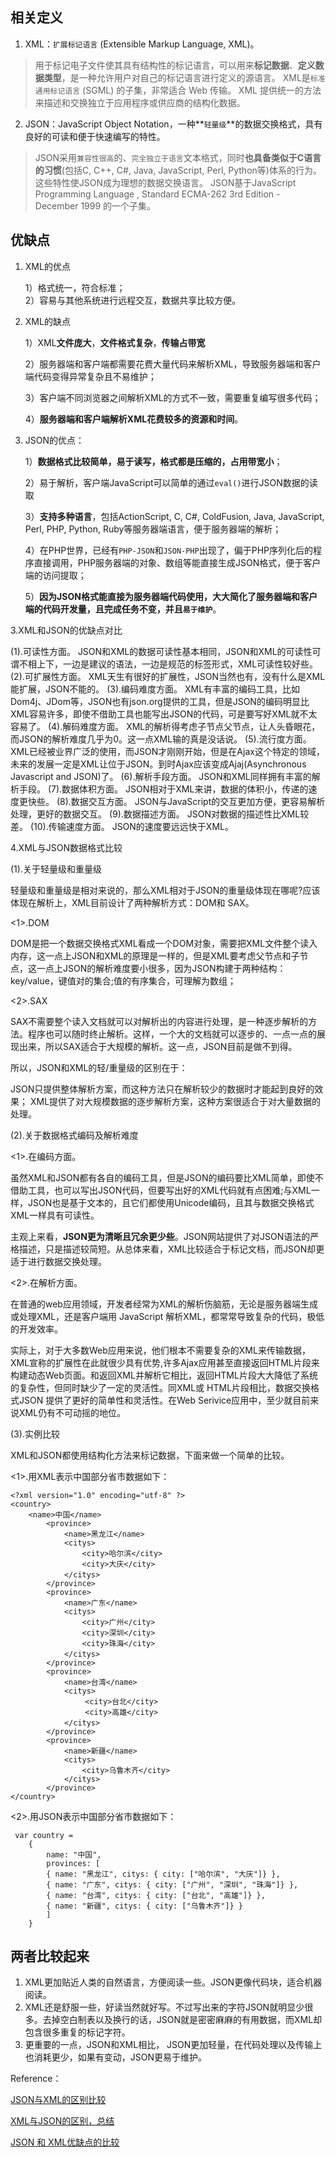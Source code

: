 
相关定义
----
1. XML：`扩展标记语言` (Extensible Markup Language, XML)。
>    用于标记电子文件使其具有结构性的标记语言，可以用来**标记数据**、**定义数据类型**，是一种允许用户对自己的标记语言进行定义的源语言。
>    XML是`标准通用标记语言` (SGML) 的子集，非常适合 Web 传输。
>    XML 提供统一的方法来描述和交换独立于应用程序或供应商的结构化数据。
   
2. JSON：JavaScript Object Notation，一种**`轻量级`**的数据交换格式，具有良好的可读和便于快速编写的特性。
> JSON采用`兼容性很高`的、`完全独立于语言`文本格式，同时**也具备类似于C语言的习惯**(包括C, C++, C#, Java, JavaScript, Perl, Python等)体系的行为。这些特性使JSON成为理想的数据交换语言。
> JSON基于JavaScript Programming Language , Standard ECMA-262 3rd Edition - December 1999 的一个子集。

优缺点
----
1. XML的优点

	1）格式统一，符合标准；	
	2）容易与其他系统进行远程交互，数据共享比较方便。
2. XML的缺点				

	1）XML**文件庞大**，**文件格式复杂**，**传输占带宽**
		
	2）服务器端和客户端都需要花费大量代码来解析XML，导致服务器端和客户端代码变得异常复杂且不易维护；
	
	3）客户端不同浏览器之间解析XML的方式不一致，需要重复编写很多代码；
	
	4）**服务器端和客户端解析XML花费较多的资源和时间**。
	
3. JSON的优点：

	1）**数据格式比较简单，易于读写，格式都是压缩的，占用带宽小**；
	
	2）易于解析，客户端JavaScript可以简单的通过`eval()`进行JSON数据的读取

	3）**支持多种语言**，包括ActionScript, C, C#, ColdFusion, Java, JavaScript, Perl, PHP, Python, Ruby等服务器端语言，便于服务器端的解析；
	
	4）在PHP世界，已经有`PHP-JSON`和`JSON-PHP`出现了，偏于PHP序列化后的程序直接调用，PHP服务器端的对象、数组等能直接生成JSON格式，便于客户端的访问提取；

	5）**因为JSON格式能直接为服务器端代码使用，大大简化了服务器端和客户端的代码开发量，且完成任务不变，并且`易于维护`**。	

3.XML和JSON的优缺点对比

(1).可读性方面。
JSON和XML的数据可读性基本相同，JSON和XML的可读性可谓不相上下，一边是建议的语法，一边是规范的标签形式，XML可读性较好些。
(2).可扩展性方面。
XML天生有很好的扩展性，JSON当然也有，没有什么是XML能扩展，JSON不能的。
(3).编码难度方面。
XML有丰富的编码工具，比如Dom4j、JDom等，JSON也有json.org提供的工具，但是JSON的编码明显比XML容易许多，即使不借助工具也能写出JSON的代码，可是要写好XML就不太容易了。
(4).解码难度方面。
XML的解析得考虑子节点父节点，让人头昏眼花，而JSON的解析难度几乎为0。这一点XML输的真是没话说。
(5).流行度方面。
XML已经被业界广泛的使用，而JSON才刚刚开始，但是在Ajax这个特定的领域，未来的发展一定是XML让位于JSON。到时Ajax应该变成Ajaj(Asynchronous Javascript and JSON)了。
(6).解析手段方面。
JSON和XML同样拥有丰富的解析手段。
(7).数据体积方面。
JSON相对于XML来讲，数据的体积小，传递的速度更快些。
(8).数据交互方面。
JSON与JavaScript的交互更加方便，更容易解析处理，更好的数据交互。
(9).数据描述方面。
JSON对数据的描述性比XML较差。
(10).传输速度方面。
JSON的速度要远远快于XML。

4.XML与JSON数据格式比较

(1).关于轻量级和重量级

轻量级和重量级是相对来说的，那么XML相对于JSON的重量级体现在哪呢?应该体现在解析上，XML目前设计了两种解析方式：DOM和 SAX。

<1>.DOM

DOM是把一个数据交换格式XML看成一个DOM对象，需要把XML文件整个读入内存，这一点上JSON和XML的原理是一样的，但是XML要考虑父节点和子节点，这一点上JSON的解析难度要小很多，因为JSON构建于两种结构：key/value，键值对的集合;值的有序集合，可理解为数组；

<2>.SAX

SAX不需要整个读入文档就可以对解析出的内容进行处理，是一种逐步解析的方法。程序也可以随时终止解析。这样，一个大的文档就可以逐步的、一点一点的展现出来，所以SAX适合于大规模的解析。这一点，JSON目前是做不到得。

所以，JSON和XML的轻/重量级的区别在于：

JSON只提供整体解析方案，而这种方法只在解析较少的数据时才能起到良好的效果；
XML提供了对大规模数据的逐步解析方案，这种方案很适合于对大量数据的处理。

(2).关于数据格式编码及解析难度

<1>.在编码方面。

虽然XML和JSON都有各自的编码工具，但是JSON的编码要比XML简单，即使不借助工具，也可以写出JSON代码，但要写出好的XML代码就有点困难;与XML一样，JSON也是基于文本的，且它们都使用Unicode编码，且其与数据交换格式XML一样具有可读性。

主观上来看，**JSON更为清晰且冗余更少些**。JSON网站提供了对JSON语法的严格描述，只是描述较简短。从总体来看，XML比较适合于标记文档，而JSON却更适于进行数据交换处理。

<2>.在解析方面。

在普通的web应用领域，开发者经常为XML的解析伤脑筋，无论是服务器端生成或处理XML，还是客户端用 JavaScript 解析XML，都常常导致复杂的代码，极低的开发效率。

实际上，对于大多数Web应用来说，他们根本不需要复杂的XML来传输数据，XML宣称的扩展性在此就很少具有优势,许多Ajax应用甚至直接返回HTML片段来构建动态Web页面。和返回XML并解析它相比，返回HTML片段大大降低了系统的复杂性，但同时缺少了一定的灵活性。同XML或 HTML片段相比，数据交换格式JSON 提供了更好的简单性和灵活性。在Web Serivice应用中，至少就目前来说XML仍有不可动摇的地位。

(3).实例比较

XML和JSON都使用结构化方法来标记数据，下面来做一个简单的比较。

<1>.用XML表示中国部分省市数据如下：


	<?xml version="1.0" encoding="utf-8" ?>
	<country>
  		<name>中国</name>
  			<province>
    			<name>黑龙江</name>
    			<citys>
      				<city>哈尔滨</city>
      				<city>大庆</city>
    			</citys>  　　
  			</province>
  			<province>
    			<name>广东</name>
    			<citys>
      				<city>广州</city>
      				<city>深圳</city>
      				<city>珠海</city>
    			</citys> 　　
  			</province>
  			<province>
    			<name>台湾</name>
    			<citys>
      　				<city>台北</city>
      　				<city>高雄</city>
    			</citys>　
  			</province>
  			<province>
    			<name>新疆</name>
    			<citys>
      				<city>乌鲁木齐</city>
    			</citys>
  			</province>
	</country>

<2>.用JSON表示中国部分省市数据如下：

	 var country =
        {
            name: "中国",
            provinces: [
            { name: "黑龙江", citys: { city: ["哈尔滨", "大庆"]} },
            { name: "广东", citys: { city: ["广州", "深圳", "珠海"]} },
            { name: "台湾", citys: { city: ["台北", "高雄"]} },
            { name: "新疆", citys: { city: ["乌鲁木齐"]} }
            ]
        }

两者比较起来
----
1. XML更加贴近人类的自然语言，方便阅读一些。JSON更像代码块，适合机器阅读。
2. XML还是舒服一些，好读当然就好写。不过写出来的字符JSON就明显少很多。去掉空白制表以及换行的话，JSON就是密密麻麻的有用数据，而XML却包含很多重复的标记字符。
3. 更重要的一点，JSON和XML相比， JSON更加轻量，在代码处理以及传输上也消耗更少，如果有变动，JSON更易于维护。

Reference：

[JSON与XML的区别比较](http://www.cnblogs.com/SanMaoSpace/p/3139186.html)

[XML与JSON的区别，总结](http://blog.csdn.net/sanpintian/article/details/7347711)

[JSON 和 XML优缺点的比较](http://blog.sina.com.cn/s/blog_8a30865f0101amjh.html)